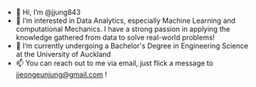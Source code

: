 - 👋 Hi, I’m @jjung843
- 👀 I’m interested in Data Analytics, especially Machine Learning and computational Mechanics. I have a strong passion in applying the knowledge gathered from data to solve real-world problems!
- 🌱 I’m currently undergoing a Bachelor's Degree in Engineering Science at the University of Auckland
- 📫 You can reach out to me via email, just flick a message to jjeongeunjung@gmail.com !

<!---
jjung843/jjung843 is a ✨ special ✨ repository because its `README.md` (this file) appears on your GitHub profile.
You can click the Preview link to take a look at your changes.
--->
